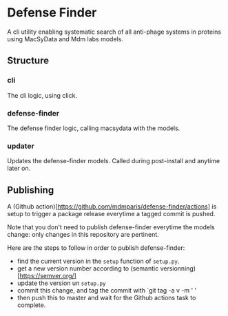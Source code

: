 # Defense Finder

A cli utility enabling systematic search of all anti-phage systems in proteins using MacSyData and Mdm labs models.

## Structure

### cli
The cli logic, using click.

### defense-finder
The defense finder logic, calling macsydata with the models.

### updater
Updates the defense-finder models. Called during post-install and anytime later on.

## Publishing

A (Github action)[https://github.com/mdmparis/defense-finder/actions] is setup to trigger a package release everytime a tagged commit is pushed.

Note that you don't need to publish defense-finder everytime the models change: only changes in this repository are pertinent.

Here are the steps to follow in order to publish defense-finder:
- find the current version in the `setup` function of `setup.py`.
- get a new version number according to (semantic versionning)[https://semver.org/]
- update the version un `setup.py`
- commit this change, and tag the commit with `git tag -a v<your version number> -m '<your version number> <an optional message>'
- then push this to master and wait for the Github actions task to complete.
